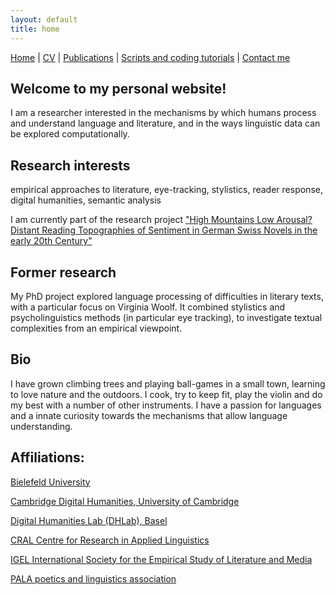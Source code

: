 ```yaml
---
layout: default
title: home
---
```


[Home](index.md)  | [CV](cv.md) | [Publications](publications.md) | [Scripts and coding tutorials](coding.md) | [Contact me](contacts.md)


## Welcome to my personal website!

I am a researcher interested in the mechanisms by which humans process and understand language and literature, and in the ways linguistic data can be explored computationally.

## Research interests

empirical approaches to literature, eye-tracking, stylistics, reader response, digital humanities, semantic analysis

I am currently part of the research project ["High Mountains Low Arousal? Distant Reading Topographies of Sentiment in German Swiss Novels in the early 20th Century"](https://mountain-sentiment.github.io/)

## Former research

My PhD project explored language processing of difficulties in literary texts, with a particular focus on Virginia Woolf. It combined stylistics and psycholinguistics methods (in particular eye tracking), to investigate textual complexities from an empirical viewpoint.

## Bio

I have grown climbing trees and playing ball-games in a small town, learning to love nature and the outdoors. I cook, try to keep fit, play the violin and do my best with a number of other instruments. I have a passion for languages and a innate curiosity towards the mechanisms that allow language understanding.

## Affiliations:

[Bielefeld University](https://ekvv.uni-bielefeld.de/pers_publ/publ/PersonDetail.jsp?personId=287681546)

[Cambridge Digital Humanities, University of Cambridge](https://www.cdh.cam.ac.uk/about/people/dr-giulia-grisot/)

[Digital Humanities Lab (DHLab), Basel](https://dhlab.philhist.unibas.ch/en/home/)

[CRAL Centre for Research in Applied Linguistics](https://www.nottingham.ac.uk/research/groups/cral/)

[IGEL International Society for the Empirical Study of Literature and Media](https://sites.google.com/igelassoc.org/igel2018/home)

[PALA poetics and linguistics association](https://www.pala.ac.uk/)
